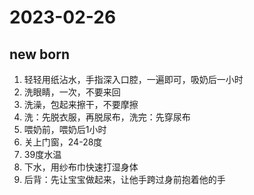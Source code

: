 # 2023-02-26

## new born
1. 轻轻用纸沾水，手指深入口腔，一遍即可，吸奶后一小时
2. 洗眼睛，一次，不要来回
3. 洗澡，包起来擦干，不要摩擦
4. 洗：先脱衣服，再脱尿布，洗完：先穿尿布
5. 喂奶前，喂奶后1小时
6. 关上门窗，24-28度
7. 39度水温
8. 下水，用纱布巾快速打湿身体
9. 后背：先让宝宝做起来，让他手跨过身前抱着他的手
